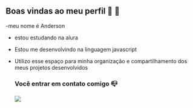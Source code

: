 ## Boas vindas ao meu perfil 🤑 🤪

-meu nome é Anderson

- estou estudando na alura
- Estou me desenvolvindo na linguagem javascript
- Utilizo esse espaço para minha organização e compartilhamento dos meus projetos desenvolvidos

  ### Você entrar em contato comigo 📪
  ![](https://media.tenor.com/2pJl_PlPlawAAAAM/yin-yang.gif)
